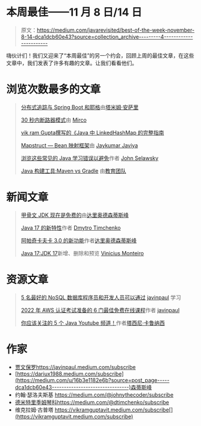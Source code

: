 # 本周最佳——11 月 8 日/14 日

> 原文：<https://medium.com/javarevisited/best-of-the-week-november-8-14-dca1dcb60e43?source=collection_archive---------4----------------------->

嗨伙计们！我们又迎来了“本周最佳”的另一个约会，回顾上周的最佳文章，在这些文章中，我们发表了许多有趣的文章。让我们看看他们。

# 浏览次数最多的文章

> [分布式追踪与 Spring Boot 和耶格](/javarevisited/distributed-tracing-with-spring-boot-and-jaeger-619bcc13b0c4)由[塔米姆·安萨里](https://medium.com/u/5365dede21aa?source=post_page-----dca1dcb60e43--------------------------------)
> 
> [30 秒内断路器模式](/javarevisited/circuit-breaker-pattern-in-30-seconds-79166ddedaed)由 [Mirco](https://medium.com/u/3e99f03b82e?source=post_page-----dca1dcb60e43--------------------------------)
> 
> [vik ram Gupta](/javarevisited/complete-guide-on-linkedhashmap-in-java-93192a7e2e92)[撰写的《Java 中 LinkedHashMap 的完整指南](https://medium.com/u/7a980d8abe25?source=post_page-----dca1dcb60e43--------------------------------)
> 
> [Mapstruct — Bean 映射框架](/javarevisited/mapstruct-bean-mapping-framework-7955ac60a746)由 [Jaykumar Javiya](https://medium.com/u/2f6e561911ca?source=post_page-----dca1dcb60e43--------------------------------)
> 
> [浏览这些常见的 Java 学习错误以避免](/javarevisited/look-through-these-common-java-learning-mistakes-to-avoid-43ac7a05a19f)作者 [John Selawsky](https://medium.com/u/390a59d672a2?source=post_page-----dca1dcb60e43--------------------------------)
> 
> [Java 构建工具:Maven vs Gradle](/javarevisited/java-build-tools-maven-vs-gradle-78851c5fb93a) 由[教育团队](https://medium.com/u/163aa84775f6?source=post_page-----dca1dcb60e43--------------------------------)

# 新闻文章

> [甲骨文 JDK 现在是免费的](/javarevisited/oracle-jdk-now-is-free-1ff0802fa5fb)由[达里奥德森蒂斯峰](https://medium.com/u/16b3e1182e6b?source=post_page-----dca1dcb60e43--------------------------------)
> 
> [Java 17 的新特性](/javarevisited/whats-new-in-java-17-e94b033ef211)作者 [Dmytro Timchenko](https://medium.com/u/b2ed152fefdb?source=post_page-----dca1dcb60e43--------------------------------)
> 
> [阿帕奇卡夫卡 3.0 的新功能](/javarevisited/apache-kafka-3-0-is-out-5f95f3c02f7e)作者[达里奥德森蒂斯峰](https://medium.com/u/16b3e1182e6b?source=post_page-----dca1dcb60e43--------------------------------)
> 
> [Java 17:JDK 17](/javarevisited/java-17-whats-new-removed-and-preview-in-jdk-17-62db367e62ee)新增、删除和预览 [Vinicius Monteiro](https://medium.com/u/f4d81e5b1cb1?source=post_page-----dca1dcb60e43--------------------------------)

# 资源文章

> [5 名最好的 NoSQL 数据库程序员和开发人员可以通过](/javarevisited/5-best-nosql-database-programmers-and-developers-can-learn-42a0bdfa9a12) [javinpaul](https://medium.com/u/bb36d8439904?source=post_page-----dca1dcb60e43--------------------------------) 学习
> 
> [2022 年 AWS 认证考试准备的 6 门最佳免费在线课程](/javarevisited/5-best-free-online-courses-for-aws-certification-exams-preparation-51af06c258e9)作者 [javinpaul](https://medium.com/u/bb36d8439904?source=post_page-----dca1dcb60e43--------------------------------)
> 
> [你应该关注的 5 个 Java Youtube 频道！](/javarevisited/5-java-youtube-channels-you-should-follow-68251eb0875a)作者[塔西尼·卡鲁纳西](https://medium.com/u/3a4ec59045cc?source=post_page-----dca1dcb60e43--------------------------------)

# 作家

*   [贾文保罗](https://medium.com/u/bb36d8439904?source=post_page-----dca1dcb60e43--------------------------------)https://javinpaul.medium.com/subscribe
*   [https://dariux1988.medium.com/subscribe](https://medium.com/u/16b3e1182e6b?source=post_page-----dca1dcb60e43--------------------------------)森蒂斯峰
*   约翰·瑟洛夫斯基 https://medium.com/@johnythecoder/subscribe
*   [德米特里季姆琴科](https://medium.com/u/b2ed152fefdb?source=post_page-----dca1dcb60e43--------------------------------)https://medium.com/@dtimchenko/subscribe
*   维克拉姆·古普塔 https://vikramguptavit.medium.com/subscribe[](https://vikramguptavit.medium.com/subscribe)